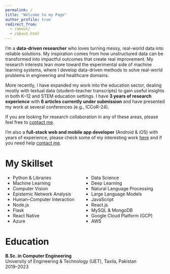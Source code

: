 ```yaml
---
permalink: /
title: "Welcome to my Page"
author_profile: true
redirect_from: 
  - /about/
  - /about.html
---
```


I’m a **data-driven researcher** who loves turning messy, real-world data into reliable solutions. My inspiration comes from how unstructured data can be transformed into impactful outcomes that create real improvement. My research interests lean more toward the experimental side of machine learning systems, where I develop data-driven methods to solve real-world problems in engineering and healthcare domains.  

More recently, I have expanded my work into the education sector, dealing mostly with textual data (student–teacher transcripts) to gain useful insights in both K–12 and STEM education settings. I have **3 years of research experience** with **6 articles currently under submission** and have presented my work at several conferences (e.g., ICCoR-24).  

If you are looking for research collaboration in any of these areas, please feel free to [contact me](mailto:muhammadfaizandev87@gmail.com).  

  I’m also a **full-stack web and mobile app developer** (Android & iOS) with years of experience, please check some of my interesting work [here](https://muhammadfaizan99.github.io/portfolio/) and if you need help [contact me](mailto:muhammadfaizandev87@gmail.com).
<!-- </div> -->

My Skillset
======

<ul style="columns: 2;">
<li>Python & Libraries</li>
<li>Machine Learning</li>
<li>Computer Vision</li>
<li>Epistemic Network Analysis</li>
<li>Human–Computer Interaction</li>
<li>Node.js</li>
<li>Flask</li>
<li>React Native</li>
<li>Azure</li>
<li>Data Science</li>
<li>Deep Learning</li>
<li>Natural Language Processing</li>
<li>Large Language Models</li>
<li>JavaScript</li>
<li>React.js</li>
<li>MySQL & MongoDB</li>
<li>Google Cloud Platform (GCP)</li>
<li>AWS</li>
</ul>

Education
======

**B.Sc. in Computer Engineering**  
University of Engineering & Technology (UET), Taxila, Pakistan  
2019–2023
